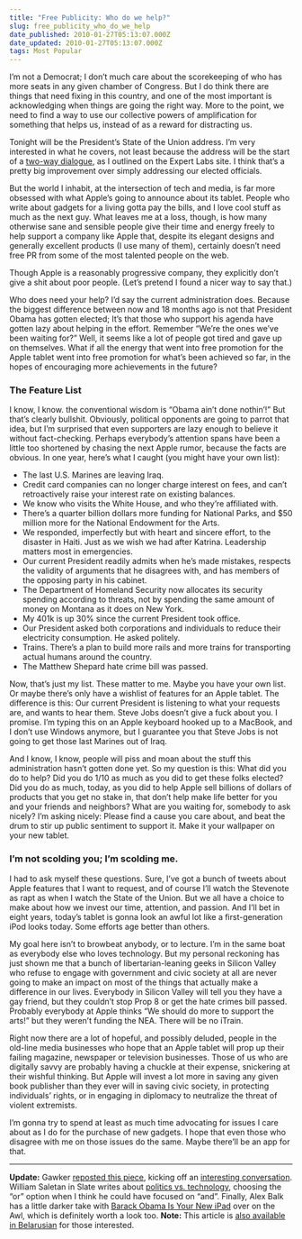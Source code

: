 ```yaml
---
title: "Free Publicity: Who do we help?"
slug: free_publicity_who_do_we_help
date_published: 2010-01-27T05:13:07.000Z
date_updated: 2010-01-27T05:13:07.000Z
tags: Most Popular
---
```


I’m not a Democrat; I don’t much care about the scorekeeping of who has more seats in any given chamber of Congress. But I do think there are things that need fixing in this country, and one of the most important is acknowledging when things are going the right way. More to the point, we need to find a way to use our collective powers of amplification for something that helps us, instead of as a reward for distracting us.

Tonight will be the President’s State of the Union address. I’m very interested in what he covers, not least because the address will be the start of a [two-way dialogue](http://expertlabs.org/2010/01/listening-not-just-talking.html), as I outlined on the Expert Labs site. I think that’s a pretty big improvement over simply addressing our elected officials.

But the world I inhabit, at the intersection of tech and media, is far more obsessed with what Apple’s going to announce about its tablet. People who write about gadgets for a living gotta pay the bills, and I love cool stuff as much as the next guy. What leaves me at a loss, though, is how many otherwise sane and sensible people give their time and energy freely to help support a company like Apple that, despite its elegant designs and generally excellent products (I use many of them), certainly doesn’t need free PR from some of the most talented people on the web.

Though Apple is a reasonably progressive company, they explicitly don’t give a shit about poor people. (Let’s pretend I found a nicer way to say that.)

Who does need your help? I’d say the current administration does. Because the biggest difference between now and 18 months ago is not that President Obama has gotten elected; It’s that those who support his agenda have gotten lazy about helping in the effort. Remember “We’re the ones we’ve been waiting for?” Well, it seems like a lot of people got tired and gave up on themselves. What if all the energy that went into free promotion for the Apple tablet went into free promotion for what’s been achieved so far, in the hopes of encouraging more achievements in the future?

### The Feature List

I know, I know. the conventional wisdom is “Obama ain’t done nothin’!” But that’s clearly bullshit. Obviously, political opponents are going to parrot that idea, but I’m surprised that even supporters are lazy enough to believe it without fact-checking. Perhaps everybody’s attention spans have been a little too shortened by chasing the next Apple rumor, because the facts are obvious. In one year, here’s what I caught (you might have your own list):

- The last U.S. Marines are leaving Iraq.
- Credit card companies can no longer charge interest on fees, and can’t retroactively raise your interest rate on existing balances.
- We know who visits the White House, and who they’re affiliated with.
- There’s a quarter billion dollars more funding for National Parks, and $50 million more for the National Endowment for the Arts.
- We responded, imperfectly but with heart and sincere effort, to the disaster in Haiti. Just as we wish we had after Katrina. Leadership matters most in emergencies.
- Our current President readily admits when he’s made mistakes, respects the validity of arguments that he disagrees with, and has members of the opposing party in his cabinet.
- The Department of Homeland Security now allocates its security spending according to threats, not by spending the same amount of money on Montana as it does on New York.
- My 401k is up 30% since the current President took office.
- Our President asked both corporations and individuals to reduce their electricity consumption. He asked politely.
- Trains. There’s a plan to build more rails and more trains for transporting actual humans around the country.
- The Matthew Shepard hate crime bill was passed.

Now, that’s just my list. These matter to me. Maybe you have your own list. Or maybe there’s only have a wishlist of features for an Apple tablet. The difference is this: Our current President is listening to what your requests are, and wants to hear them. Steve Jobs doesn’t give a fuck about you. I promise. I’m typing this on an Apple keyboard hooked up to a MacBook, and I don’t use Windows anymore, but I guarantee you that Steve Jobs is not going to get those last Marines out of Iraq.

And I know, I know, people will piss and moan about the stuff this administration hasn’t gotten done yet. So my question is this: What did you do to help? Did you do 1/10 as much as you did to get these folks elected? Did you do as much, today, as you did to help Apple sell billions of dollars of products that you get no stake in, that don’t help make life better for you and your friends and neighbors? What are you waiting for, somebody to ask nicely? I’m asking nicely: Please find a cause you care about, and beat the drum to stir up public sentiment to support it. Make it your wallpaper on your new tablet.

### I’m not scolding you; I’m scolding me.

I had to ask myself these questions. Sure, I’ve got a bunch of tweets about Apple features that I want to request, and of course I’ll watch the Stevenote as rapt as when I watch the State of the Union. But we all have a choice to make about how we invest our time, attention, and passion. And I’ll bet in eight years, today’s tablet is gonna look an awful lot like a first-generation iPod looks today. Some efforts age better than others.

My goal here isn’t to browbeat anybody, or to lecture. I’m in the same boat as everybody else who loves technology. But my personal reckoning has just shown me that a bunch of libertarian-leaning geeks in Silicon Valley who refuse to engage with government and civic society at all are never going to make an impact on most of the things that actually make a difference in our lives. Everybody in Silicon Valley will tell you they have a gay friend, but they couldn’t stop Prop 8 or get the hate crimes bill passed. Probably everybody at Apple thinks “We should do more to support the arts!” but they weren’t funding the NEA. There will be no iTrain.

Right now there are a lot of hopeful, and possibly deluded, people in the old-line media businesses who hope that an Apple tablet will prop up their failing magazine, newspaper or television businesses. Those of us who are digitally savvy are probably having a chuckle at their expense, snickering at their wishful thinking. But Apple will invest a lot more in saving any given book publisher than they ever will in saving civic society, in protecting individuals’ rights, or in engaging in diplomacy to neutralize the threat of violent extremists.

I’m gonna try to spend at least as much time advocating for issues I care about as I do for the purchase of new gadgets. I hope that even those who disagree with me on those issues do the same. Maybe there’ll be an app for that.

---

**Update:** Gawker [reposted this piece](http://valleywag.gawker.com/5458215/free-publicity-who-do-we-help), kicking off an [interesting conversation](http://valleywag.gawker.com/5458215/free-publicity-who-do-we-help#comments). William Saletan in Slate writes about [politics vs. technology](http://www.slate.com/id/2242662/), choosing the “or” option when I think he could have focused on “and”. Finally, Alex Balk has a little darker take with [Barack Obama Is Your New iPad](http://www.theawl.com/2010/01/barack-obama-is-your-new-ipad) over on the Awl, which is definitely worth a look too.
**Note:** This article is [also available in Belarusian](http://pc.de/pages/free-publicity-who-do-we-help-be) for those interested.
